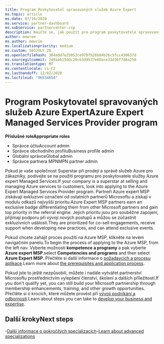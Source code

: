 ```yaml
---
title: Program Poskytovatel spravovaných služeb Azure Expert
ms.topic: article
ms.date: 07/10/2020
ms.service: partner-dashboard
ms.subservice: partnercenter-csp
description: Naučte se, jak použít pro program poskytovatele spravovaných služeb Azure experta na úsporu od ostatních partnerů a získat nejvyšší prioritu v modulu odkazů.
author: mowree
ms.author: mowrim
ms.localizationpriority: medium
ms.custom: SEOJULY.20
ms.openlocfilehash: 364add7e25052ce97bfb26b84b26c5fcc430637d
ms.sourcegitcommit: 2d9aab15ddc20cb3d9537e68ace33d36f7d8a250
ms.translationtype: MT
ms.contentlocale: cs-CZ
ms.lasthandoff: 12/02/2020
ms.locfileid: "96534654"
---
```

# <a name="azure-expert-managed-services-provider-program"></a><span data-ttu-id="cc94d-103">Program Poskytovatel spravovaných služeb Azure Expert</span><span class="sxs-lookup"><span data-stu-id="cc94d-103">Azure Expert Managed Services Provider program</span></span>

<span data-ttu-id="cc94d-104">**Příslušné role**</span><span class="sxs-lookup"><span data-stu-id="cc94d-104">**Appropriate roles**</span></span>

- <span data-ttu-id="cc94d-105">Správce účtu</span><span class="sxs-lookup"><span data-stu-id="cc94d-105">Account admin</span></span>
- <span data-ttu-id="cc94d-106">Správce obchodního profilu</span><span class="sxs-lookup"><span data-stu-id="cc94d-106">Business profile admin</span></span>
- <span data-ttu-id="cc94d-107">Globální správce</span><span class="sxs-lookup"><span data-stu-id="cc94d-107">Global admin</span></span>
- <span data-ttu-id="cc94d-108">Správce partnera MPN</span><span class="sxs-lookup"><span data-stu-id="cc94d-108">MPN partner admin</span></span>

<span data-ttu-id="cc94d-109">Pokud je vaše společnost Superstar při prodeji a správě služeb Azure pro zákazníky, podívejte se na použití programu pro poskytovatele služby Azure expert Managed Services.</span><span class="sxs-lookup"><span data-stu-id="cc94d-109">If your company is a superstar at selling and managing Azure services to customers, look into applying to the Azure Expert Managed Services Provider program.</span></span> <span data-ttu-id="cc94d-110">Partneři Azure expert MSP získávají exkluzivní označení od ostatních partnerů Microsoftu a získají v modulu odkazů nejvyšší prioritu.</span><span class="sxs-lookup"><span data-stu-id="cc94d-110">Azure Expert MSP partners earn an exclusive badge differentiating them from other Microsoft partners and gain top priority in the referral engine.</span></span> <span data-ttu-id="cc94d-111">Jejich prioritu jsou pro souběžné zapojení, přijímají podporu při vývoji nových postupů a můžou se zúčastnit exkluzivních událostí.</span><span class="sxs-lookup"><span data-stu-id="cc94d-111">They are prioritized for co-sell engagements, receive support when developing new practices, and can attend exclusive events.</span></span>

<span data-ttu-id="cc94d-112">Pokud chcete zahájit proces použití na Azure MSP, klikněte na levém navigačním panelu.</span><span class="sxs-lookup"><span data-stu-id="cc94d-112">To begin the process of applying to the Azure MSP, from the left nav.</span></span> <span data-ttu-id="cc94d-113">Vyberte možnosti **kompetence a programy** a pak vyberte **Azure expert MSP**.</span><span class="sxs-lookup"><span data-stu-id="cc94d-113">select **Competencies and programs** and then select **Azure Expert MSP**.</span></span> <span data-ttu-id="cc94d-114">Přečtěte si další informace o [požadavcích a procesu aplikace](https://partner.microsoft.com/membership/azure-expert-msp).</span><span class="sxs-lookup"><span data-stu-id="cc94d-114">Learn more about [the prerequisites and application process](https://partner.microsoft.com/membership/azure-expert-msp).</span></span> 

<span data-ttu-id="cc94d-115">Pokud jste to ještě nezpůsobili, můžete i nadále vytvářet partnerství Microsoftu prostřednictvím vylepšení členství, školení a dalších příležitostí.</span><span class="sxs-lookup"><span data-stu-id="cc94d-115">If you don't qualify yet, you can still build your Microsoft partnership through membership enhancements, training, and other growth opportunities.</span></span>
<span data-ttu-id="cc94d-116">Přečtěte si o krocích, které můžete provést při [vývoji podnikání a odbornosti](https://partner.microsoft.com/membership/azure-expert-msp).</span><span class="sxs-lookup"><span data-stu-id="cc94d-116">Learn about steps you can take to [develop your business and expertise](https://partner.microsoft.com/membership/azure-expert-msp).</span></span>

## <a name="next-steps"></a><span data-ttu-id="cc94d-117">Další kroky</span><span class="sxs-lookup"><span data-stu-id="cc94d-117">Next steps</span></span>

<span data-ttu-id="cc94d-118">-[Další informace o pokročilých specializacích](advanced-specializations.md)</span><span class="sxs-lookup"><span data-stu-id="cc94d-118">-[Learn about advanced specializations](advanced-specializations.md)</span></span>